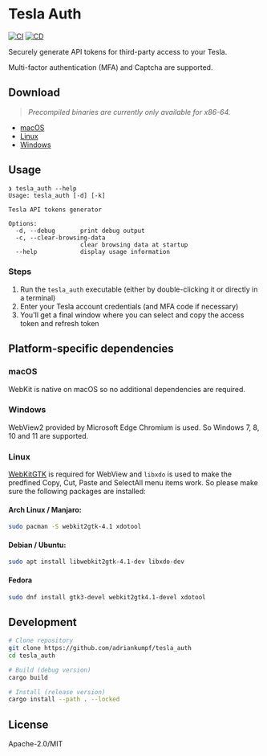 # Tesla Auth

[![CI](https://github.com/adriankumpf/tesla_auth/actions/workflows/ci.yml/badge.svg?branch=main)](https://github.com/adriankumpf/tesla_auth/actions/workflows/ci.yml)
[![CD](https://github.com/adriankumpf/tesla_auth/actions/workflows/cd.yml/badge.svg)](https://github.com/adriankumpf/tesla_auth/actions/workflows/cd.yml)

Securely generate API tokens for third-party access to your Tesla.

Multi-factor authentication (MFA) and Captcha are supported.

## Download

> _Precompiled binaries are currently only available for x86-64._

- [macOS](https://github.com/adriankumpf/tesla_auth/releases/latest/download/tesla-auth-macos.tar.gz)
- [Linux](https://github.com/adriankumpf/tesla_auth/releases/latest/download/tesla-auth-linux.tar.gz)
- [Windows](https://github.com/adriankumpf/tesla_auth/releases/latest/download/tesla-auth-windows.tar.gz)

## Usage

```plain
❯ tesla_auth --help
Usage: tesla_auth [-d] [-k]

Tesla API tokens generator

Options:
  -d, --debug       print debug output
  -c, --clear-browsing-data
                    clear browsing data at startup
  --help            display usage information
```

### Steps

1. Run the `tesla_auth` executable (either by double-clicking it or directly in a terminal)
2. Enter your Tesla account credentials (and MFA code if necessary)
3. You'll get a final window where you can select and copy the access token and refresh token

## Platform-specific dependencies

### macOS

WebKit is native on macOS so no additional dependencies are required.

### Windows

WebView2 provided by Microsoft Edge Chromium is used. So Windows 7, 8, 10 and 11 are supported.

### Linux

[WebKitGTK](https://webkitgtk.org/) is required for WebView and `libxdo` is used to make the predfined Copy, Cut, Paste and SelectAll menu items work. So please make sure the following packages are installed:

#### Arch Linux / Manjaro:

```bash
sudo pacman -S webkit2gtk-4.1 xdotool
```

#### Debian / Ubuntu:

```bash
sudo apt install libwebkit2gtk-4.1-dev libxdo-dev
```

#### Fedora

```bash
sudo dnf install gtk3-devel webkit2gtk4.1-devel xdotool
```

## Development

```bash
# Clone repository
git clone https://github.com/adriankumpf/tesla_auth
cd tesla_auth

# Build (debug version)
cargo build

# Install (release version)
cargo install --path . --locked
```

## License

Apache-2.0/MIT
